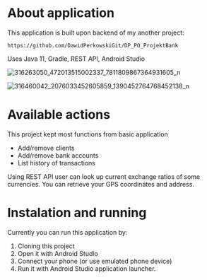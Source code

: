 # About application

This application is built upon backend of my another project:
```
https://github.com/DawidPerkowskiGit/DP_PO_ProjektBank
```
Uses Java 11, Gradle, REST API, Android Studio

![316263050_472013515002337_7811809867364931605_n](https://user-images.githubusercontent.com/87314459/203969503-6c24a4f4-2993-479d-a696-6ae4d52b3127.jpg)

![316460042_2076033452605859_1390452764768452138_n](https://user-images.githubusercontent.com/87314459/203969463-7e9e5270-1959-4874-aa85-a117d9e508fa.jpg)

# Available actions 

This project kept most functions from basic application

- Add/remove clients
- Add/remove bank accounts
- List history of transactions

Using REST API user can look up current exchange ratios of some currencies. You can retrieve your GPS coordinates and address.

# Instalation and running

Currently you can run this application by:
1. Cloning this project
2. Open it with Android Studio
3. Connect your phone (or use emulated phone device)
4. Run it with Android Studio application launcher.
